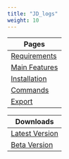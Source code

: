 ```yaml
---
title: "JD_logs"
weight: 10
---
```


Pages |
--- |
[Requirements](./requirments) |
[Main Features](./features) |
[Installation](./installation) |
[Commands](./commands) |
[Export](./export) |

Downloads |
--- |
[Latest Version](github.com/prefech/JD_logs/releases/latest) |
[Beta Version](https://github.com/prefech/JD_logs/tree/beta) |
